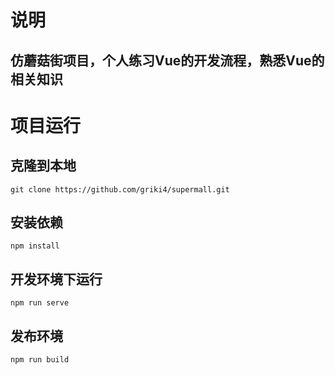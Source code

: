 # 说明

## 仿蘑菇街项目，个人练习Vue的开发流程，熟悉Vue的相关知识

# 项目运行

## 克隆到本地

```
git clone https://github.com/griki4/supermall.git
```

## 安装依赖

```
npm install
```

## 开发环境下运行

```
npm run serve
```

## 发布环境

```
npm run build
```

